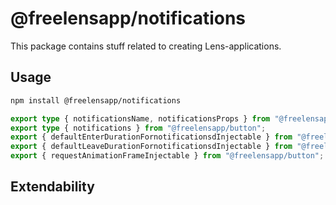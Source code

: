 # @freelensapp/notifications

This package contains stuff related to creating Lens-applications. 

## Usage

```sh
npm install @freelensapp/notifications
```

```typescript
export type { notificationsName, notificationsProps } from "@freelensapp/button";
export type { notifications } from "@freelensapp/button";
export { defaultEnterDurationFornotificationsdInjectable } from "@freelensapp/button";
export { defaultLeaveDurationFornotificationsdInjectable } from "@freelensapp/button";
export { requestAnimationFrameInjectable } from "@freelensapp/button";
```

## Extendability
